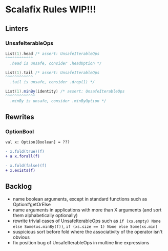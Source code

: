 # Scalafix Rules WIP!!!

## Linters

### UnsafeIterableOps

```scala
List(1).head /* assert: UnsafeIterableOps
^^^^^^^^^^^^
  .head is unsafe, consider .headOption */

List(1).tail /* assert: UnsafeIterableOps
^^^^^^^^^^^^
  .tail is unsafe, consider .drop(1) */

List(1).minBy(identity) /* assert: UnsafeIterableOps
^^^^^^^^^^^^^
  .minBy is unsafe, consider .minByOption */
```

## Rewrites

### OptionBool
```diff
val x: Option[Boolean] = ???

- x.fold(true)(f)
+ a x.forall(f)

- x.fold(false)(f)
+ x.exists(f)
```

## Backlog

- name boolean arguments, except in standard functions such as Option#getOrElse
- name arguments in applications with more than X arguments (and sort them alphabetically optionally)
- rewrite trivial cases of UnsafeIterableOps such as `if (xs.empty) None else Some(xs.minBy(f))`, `if (xs.size == 1) None else Some(xs.min)`
- suspicious sort before fold where the associativity of the operator isn't obvious
- fix position bug of UnsafeIterableOps in multine line expressions
